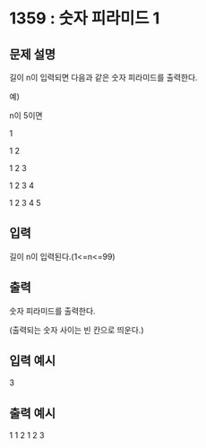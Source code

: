 # 1359 : 숫자 피라미드 1
  
## 문제 설명    
길이 n이 입력되면 다음과 같은 숫자 피라미드를 출력한다.

예)

n이 5이면

1

1 2

1 2 3

1 2 3 4

1 2 3 4 5

## 입력
길이 n이 입력된다.(1<=n<=99)

## 출력
숫자 피라미드를 출력한다.

(출력되는 숫자 사이는 빈 칸으로 띄운다.)

## 입력 예시   
3

## 출력 예시
1 
1 2 
1 2 3 